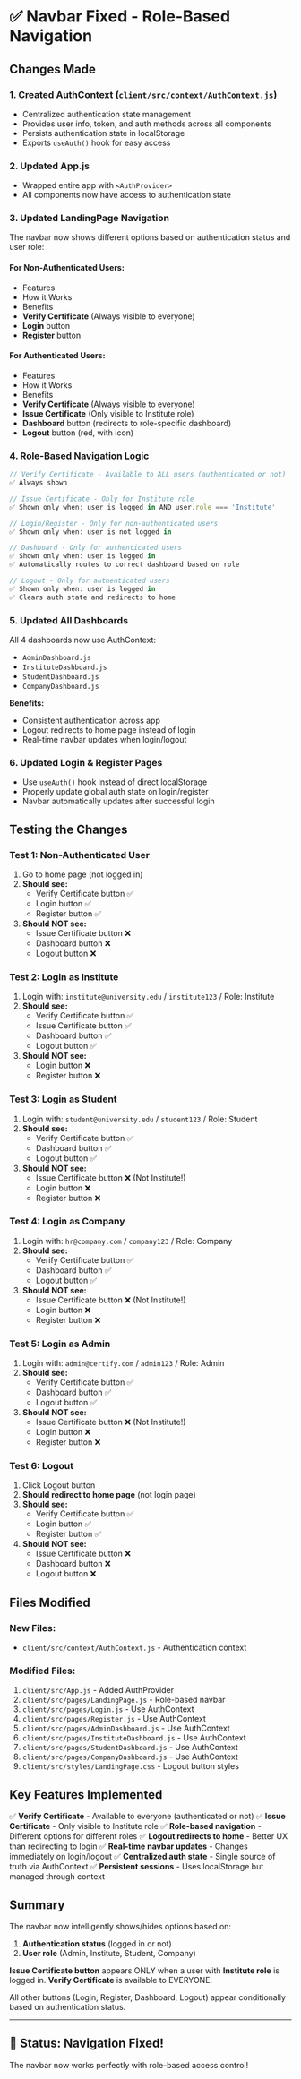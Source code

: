 # ✅ Navbar Fixed - Role-Based Navigation

## Changes Made

### 1. Created AuthContext (`client/src/context/AuthContext.js`)
- Centralized authentication state management
- Provides user info, token, and auth methods across all components
- Persists authentication state in localStorage
- Exports `useAuth()` hook for easy access

### 2. Updated App.js
- Wrapped entire app with `<AuthProvider>`
- All components now have access to authentication state

### 3. Updated LandingPage Navigation
The navbar now shows different options based on authentication status and user role:

#### **For Non-Authenticated Users:**
- Features
- How it Works
- Benefits
- **Verify Certificate** (Always visible to everyone)
- **Login** button
- **Register** button

#### **For Authenticated Users:**
- Features
- How it Works
- Benefits
- **Verify Certificate** (Always visible to everyone)
- **Issue Certificate** (Only visible to Institute role)
- **Dashboard** button (redirects to role-specific dashboard)
- **Logout** button (red, with icon)

### 4. Role-Based Navigation Logic

```javascript
// Verify Certificate - Available to ALL users (authenticated or not)
✅ Always shown

// Issue Certificate - Only for Institute role
✅ Shown only when: user is logged in AND user.role === 'Institute'

// Login/Register - Only for non-authenticated users
✅ Shown only when: user is not logged in

// Dashboard - Only for authenticated users
✅ Shown only when: user is logged in
✅ Automatically routes to correct dashboard based on role

// Logout - Only for authenticated users
✅ Shown only when: user is logged in
✅ Clears auth state and redirects to home
```

### 5. Updated All Dashboards
All 4 dashboards now use AuthContext:
- `AdminDashboard.js`
- `InstituteDashboard.js`
- `StudentDashboard.js`
- `CompanyDashboard.js`

**Benefits:**
- Consistent authentication across app
- Logout redirects to home page instead of login
- Real-time navbar updates when login/logout

### 6. Updated Login & Register Pages
- Use `useAuth()` hook instead of direct localStorage
- Properly update global auth state on login/register
- Navbar automatically updates after successful login

## Testing the Changes

### Test 1: Non-Authenticated User
1. Go to home page (not logged in)
2. **Should see:**
   - Verify Certificate button ✅
   - Login button ✅
   - Register button ✅
3. **Should NOT see:**
   - Issue Certificate button ❌
   - Dashboard button ❌
   - Logout button ❌

### Test 2: Login as Institute
1. Login with: `institute@university.edu` / `institute123` / Role: Institute
2. **Should see:**
   - Verify Certificate button ✅
   - Issue Certificate button ✅
   - Dashboard button ✅
   - Logout button ✅
3. **Should NOT see:**
   - Login button ❌
   - Register button ❌

### Test 3: Login as Student
1. Login with: `student@university.edu` / `student123` / Role: Student
2. **Should see:**
   - Verify Certificate button ✅
   - Dashboard button ✅
   - Logout button ✅
3. **Should NOT see:**
   - Issue Certificate button ❌ (Not Institute!)
   - Login button ❌
   - Register button ❌

### Test 4: Login as Company
1. Login with: `hr@company.com` / `company123` / Role: Company
2. **Should see:**
   - Verify Certificate button ✅
   - Dashboard button ✅
   - Logout button ✅
3. **Should NOT see:**
   - Issue Certificate button ❌ (Not Institute!)
   - Login button ❌
   - Register button ❌

### Test 5: Login as Admin
1. Login with: `admin@certify.com` / `admin123` / Role: Admin
2. **Should see:**
   - Verify Certificate button ✅
   - Dashboard button ✅
   - Logout button ✅
3. **Should NOT see:**
   - Issue Certificate button ❌ (Not Institute!)
   - Login button ❌
   - Register button ❌

### Test 6: Logout
1. Click Logout button
2. **Should redirect to home page** (not login page)
3. **Should see:**
   - Verify Certificate button ✅
   - Login button ✅
   - Register button ✅
4. **Should NOT see:**
   - Issue Certificate button ❌
   - Dashboard button ❌
   - Logout button ❌

## Files Modified

### New Files:
- `client/src/context/AuthContext.js` - Authentication context

### Modified Files:
1. `client/src/App.js` - Added AuthProvider
2. `client/src/pages/LandingPage.js` - Role-based navbar
3. `client/src/pages/Login.js` - Use AuthContext
4. `client/src/pages/Register.js` - Use AuthContext
5. `client/src/pages/AdminDashboard.js` - Use AuthContext
6. `client/src/pages/InstituteDashboard.js` - Use AuthContext
7. `client/src/pages/StudentDashboard.js` - Use AuthContext
8. `client/src/pages/CompanyDashboard.js` - Use AuthContext
9. `client/src/styles/LandingPage.css` - Logout button styles

## Key Features Implemented

✅ **Verify Certificate** - Available to everyone (authenticated or not)
✅ **Issue Certificate** - Only visible to Institute role
✅ **Role-based navigation** - Different options for different roles
✅ **Logout redirects to home** - Better UX than redirecting to login
✅ **Real-time navbar updates** - Changes immediately on login/logout
✅ **Centralized auth state** - Single source of truth via AuthContext
✅ **Persistent sessions** - Uses localStorage but managed through context

## Summary

The navbar now intelligently shows/hides options based on:
1. **Authentication status** (logged in or not)
2. **User role** (Admin, Institute, Student, Company)

**Issue Certificate button** appears ONLY when a user with **Institute role** is logged in.
**Verify Certificate** is available to EVERYONE.

All other buttons (Login, Register, Dashboard, Logout) appear conditionally based on authentication status.

---

## 🎉 Status: Navigation Fixed!

The navbar now works perfectly with role-based access control!
